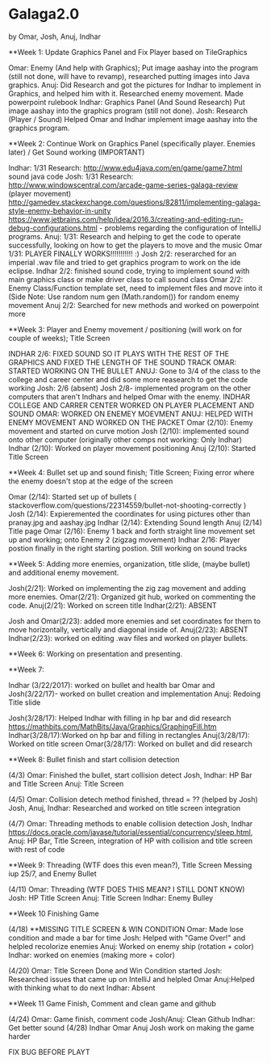 # Galaga2.0
by Omar, Josh, Anuj, Indhar

**Week 1: Update Graphics Panel and Fix Player based on TileGraphics

Omar: Enemy (And help with Graphics); Put image aashay into the program (still not done, will have to revamp), researched putting images into Java graphics.
Anuj: Did Research and got the pictures for Indhar to implement in Graphics, and helped him with it. Researched enemy movement. Made powerpoint rulebook
Indhar: Graphics Panel (And Sound Research) Put image aashay into the graphics program (still not done).
Josh: Research (Player / Sound) Helped Omar and Indhar implement image aashay into the graphics program.

**Week 2: Continue Work on Graphics Panel (specifically player. Enemies later) / Get Sound working (IMPORTANT)

Indhar: 1/31 Research: http://www.edu4java.com/en/game/game7.html sound java code
Josh: 1/31 Research: http://www.windowscentral.com/arcade-game-series-galaga-review (player movement) http://gamedev.stackexchange.com/questions/82811/implementing-galaga-style-enemy-behavior-in-unity
https://www.jetbrains.com/help/idea/2016.3/creating-and-editing-run-debug-configurations.html - problems regarding the configuration of IntelliJ programs.
Anuj: 1/31: Research and helping to get the code to operate successfully, looking on how to get the players to move and the music
Omar 1/31: PLAYER FINALLY WORKS!!!!!!!!!!! :)
Josh 2/2: reserarched for an imperial .wav file and tried to get graphics program to work on the ide eclipse.
Indhar 2/2: finished sound code, trying to implement sound with main graphics class or make driver class to call sound class 
Omar 2/2: Enemy Class/Function template set, need to implement files and move into it (Side Note: Use random num gen (Math.random()) for random enemy movement
Anuj 2/2: Searched for new methods and worked on powerpoint more


**Week 3: Player and Enemy movement / positioning (will work on for couple of weeks); Title Screen


INDHAR 2/6: FIXED SOUND SO IT PLAYS WITH THE REST OF THE GRAPHICS AND FIXED THE LENGTH OF THE SOUND TRACK
OMAR: STARTED WORKING ON THE BULLET
ANUJ: Gone to 3/4 of the class to the college and career center and did some more reasearch to get the code working
Josh: 2/6 (absent) 
Josh 2/8- implemented program on the other computers that aren't Indhars and helped Omar with the enemy.
INDHAR COLLEGE AND CARRER CENTER WORKED ON PLAYER PLACEMENT AND SOUND
OMAR: WORKED ON ENEMEY MOEVMENT
ANUJ: HELPED WITH ENEMY MOVEMENT AND WORKED ON THE PACKET
Omar (2/10): Enemy movement and started on curve motion
Josh (2/10): implemented sound onto other computer (originally other comps not working: Only Indhar)
Indhar (2/10): Worked on player movement positioning
Anuj (2/10): Started Title Screen


**Week 4: Bullet set up and sound finish; Title Screen; Fixing error where the enemy doesn't stop at the edge of the screen


Omar (2/14): Started set up of bullets ( stackoverflow.com/questions/22314559/bullet-not-shooting-correctly )
Josh (2/14): Expieremented the coordinates for using pictures other than pranay.jpg and aashay.jpg
Indhar (2/14): Extending Sound length
Anuj (2/14) Title page
Omar (2/16): Enemy 1 back and forth straight line movement set up and working; onto Enemy 2 (zigzag movement)
Indhar 2/16: Player postion finally in the right starting postion. Still working on sound tracks


**Week 5: Adding more enemies, organization, title slide, (maybe bullet) and additional enemy movement.

Josh(2/21): Worked on implementing the zig zag movement and adding more enemies.
Omar(2/21): Organized git hub, worked on commenting the code.
Anuj(2/21): Worked on screen title
Indhar(2/21): ABSENT

Josh and Omar(2/23): added more enemies and set coordinates for them to move horizontally, vertically and diagonal inside of.
Anuj(2/23): ABSENT
Indhar(2/23): worked on editing .wav files and worked on player bullets.

**Week 6: Working on presentation and presenting.

**Week 7: 

Indhar (3/22/2017): worked on bullet and health bar
Omar and Josh(3/22/17)- worked on bullet creation and implementation
Anuj: Redoing Title slide

Josh(3/28/17): Helped Indhar with filling in hp bar and did research https://mathbits.com/MathBits/Java/Graphics/GraphingFill.htm
Indhar(3/28/17):Worked on hp bar and filling in rectangles
Anuj(3/28/17): Worked on title screen
Omar(3/28/17): Worked on bullet and did research

**Week 8: Bullet finish and start collision detection

(4/3)
Omar: Finished the bullet, start collision detect
Josh, Indhar: HP Bar and Title Screen
Anuj: Title Screen

(4/5)
Omar: Collision detech method finished, thread = ?? (helped by Josh)
Josh, Anuj, Indhar: Researched and worked on title screen integration

(4/7)
Omar: Threading methods to enable collision detection
Josh, Indhar https://docs.oracle.com/javase/tutorial/essential/concurrency/sleep.html, Anuj: HP Bar, Title Screen, integration of HP with collision and title screen with rest of code

**Week 9: Threading (WTF does this even mean?), Title Screen Messing iup 25/7, and Enemy Bullet

(4/11)
Omar: Threading (WTF DOES THIS MEAN? I STILL DONT KNOW)
Josh: HP Title Screen
Anuj: Title Screen
Indhar: Enemy Bulley

**Week 10 Finishing Game

(4/18)
**MISSING TITLE SCREEN & WIN CONDITION
Omar: Made lose condition and made a bar for time
Josh: Helped with "Game Over!" and helpled recolorize enemies
Anuj: Worked on enemy ship (rotation + color) 
Indhar: worked on enemies (making more + color)

(4/20)
Omar: Title Screen Done and Win Condition started
Josh: Researched issues that came up on IntelliJ and helpled Omar
Anuj:Helped with thinking what to do next
Indhar: Absent

**Week 11 Game Finish, Comment and clean game and github

(4/24)
Omar: Game finish, comment code
Josh/Anuj: Clean Github
Indhar: Get better sound
(4/28)
Indhar Omar Anuj Josh work on making the game harder

FIX BUG BEFORE PLAYT
